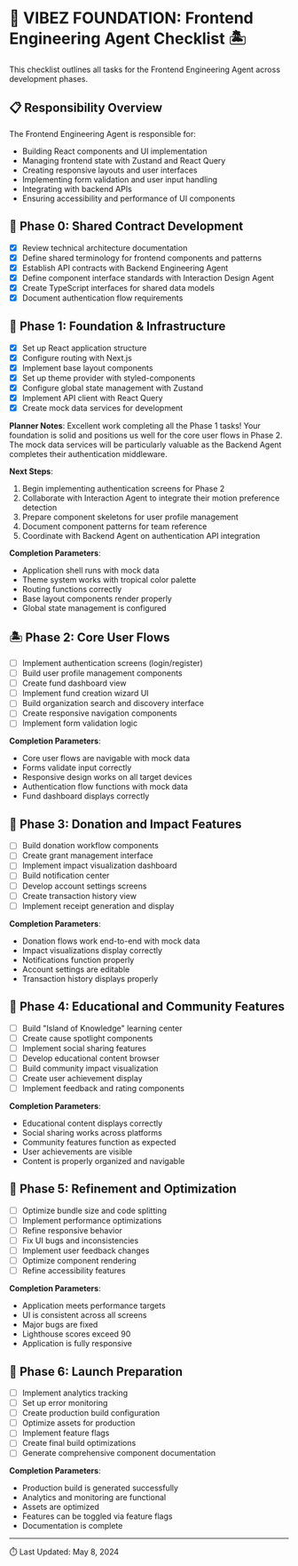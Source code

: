 # 🌴 VIBEZ FOUNDATION: Frontend Engineering Agent Checklist 🏝️

This checklist outlines all tasks for the Frontend Engineering Agent across development phases.

## 📋 Responsibility Overview

The Frontend Engineering Agent is responsible for:
- Building React components and UI implementation
- Managing frontend state with Zustand and React Query
- Creating responsive layouts and user interfaces
- Implementing form validation and user input handling
- Integrating with backend APIs
- Ensuring accessibility and performance of UI components

## 🔄 Phase 0: Shared Contract Development

- [x] Review technical architecture documentation
- [x] Define shared terminology for frontend components and patterns
- [x] Establish API contracts with Backend Engineering Agent
- [x] Define component interface standards with Interaction Design Agent
- [x] Create TypeScript interfaces for shared data models
- [x] Document authentication flow requirements

## 🌊 Phase 1: Foundation & Infrastructure

- [x] Set up React application structure
- [x] Configure routing with Next.js
- [x] Implement base layout components
- [x] Set up theme provider with styled-components
- [x] Configure global state management with Zustand
- [x] Implement API client with React Query
- [x] Create mock data services for development

**Planner Notes**:
Excellent work completing all the Phase 1 tasks! Your foundation is solid and positions us well for the core user flows in Phase 2. The mock data services will be particularly valuable as the Backend Agent completes their authentication middleware. 

**Next Steps**:
1. Begin implementing authentication screens for Phase 2
2. Collaborate with Interaction Agent to integrate their motion preference detection
3. Prepare component skeletons for user profile management
4. Document component patterns for team reference
5. Coordinate with Backend Agent on authentication API integration

**Completion Parameters**: 
- Application shell runs with mock data
- Theme system works with tropical color palette
- Routing functions correctly
- Base layout components render properly
- Global state management is configured

## 🏝️ Phase 2: Core User Flows

- [ ] Implement authentication screens (login/register)
- [ ] Build user profile management components
- [ ] Create fund dashboard view
- [ ] Implement fund creation wizard UI
- [ ] Build organization search and discovery interface
- [ ] Create responsive navigation components
- [ ] Implement form validation logic

**Completion Parameters**: 
- Core user flows are navigable with mock data
- Forms validate input correctly
- Responsive design works on all target devices
- Authentication flow functions with mock data
- Fund dashboard displays correctly

## 🌺 Phase 3: Donation and Impact Features

- [ ] Build donation workflow components
- [ ] Create grant management interface
- [ ] Implement impact visualization dashboard
- [ ] Build notification center
- [ ] Develop account settings screens
- [ ] Create transaction history view
- [ ] Implement receipt generation and display

**Completion Parameters**: 
- Donation flows work end-to-end with mock data
- Impact visualizations display correctly
- Notifications function properly
- Account settings are editable
- Transaction history displays properly

## 🥥 Phase 4: Educational and Community Features

- [ ] Build "Island of Knowledge" learning center
- [ ] Create cause spotlight components
- [ ] Implement social sharing features
- [ ] Develop educational content browser
- [ ] Build community impact visualization
- [ ] Create user achievement display
- [ ] Implement feedback and rating components

**Completion Parameters**: 
- Educational content displays correctly
- Social sharing works across platforms
- Community features function as expected
- User achievements are visible
- Content is properly organized and navigable

## 🌊 Phase 5: Refinement and Optimization

- [ ] Optimize bundle size and code splitting
- [ ] Implement performance optimizations
- [ ] Refine responsive behavior
- [ ] Fix UI bugs and inconsistencies
- [ ] Implement user feedback changes
- [ ] Optimize component rendering
- [ ] Refine accessibility features

**Completion Parameters**: 
- Application meets performance targets
- UI is consistent across all screens
- Major bugs are fixed
- Lighthouse scores exceed 90
- Application is fully responsive

## 🎯 Phase 6: Launch Preparation

- [ ] Implement analytics tracking
- [ ] Set up error monitoring
- [ ] Create production build configuration
- [ ] Optimize assets for production
- [ ] Implement feature flags
- [ ] Create final build optimizations
- [ ] Generate comprehensive component documentation

**Completion Parameters**: 
- Production build is generated successfully
- Analytics and monitoring are functional
- Assets are optimized
- Features can be toggled via feature flags
- Documentation is complete

---

⏱️ Last Updated: May 8, 2024 